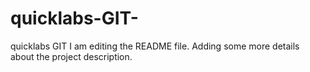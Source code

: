 # quicklabs-GIT-
quicklabs GIT 
I am editing the README file. Adding some more details about the project description.
